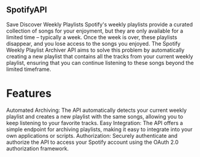 ## SpotifyAPI
Save Discover Weekly Playlists
Spotify's weekly playlists provide a curated collection of songs for your enjoyment, but they are only available for a limited time – typically a week. Once the week is over, these playlists disappear, and you lose access to the songs you enjoyed. The Spotify Weekly Playlist Archiver API aims to solve this problem by automatically creating a new playlist that contains all the tracks from your current weekly playlist, ensuring that you can continue listening to these songs beyond the limited timeframe.


# Features
Automated Archiving: The API automatically detects your current weekly playlist and creates a new playlist with the same songs, allowing you to keep listening to your favorite tracks.
Easy Integration: The API offers a simple endpoint for archiving playlists, making it easy to integrate into your own applications or scripts.
Authorization: Securely authenticate and authorize the API to access your Spotify account using the OAuth 2.0 authorization framework.
